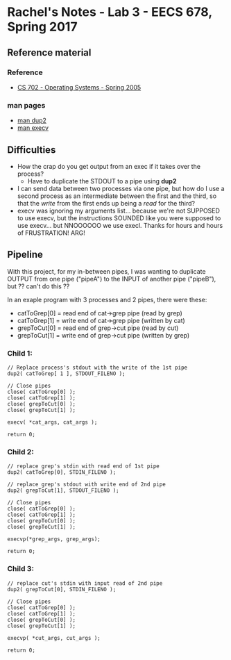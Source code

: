 # Rachel's Notes - Lab 3 - EECS 678, Spring 2017

## Reference material

### Reference

* [CS 702 - Operating Systems - Spring 2005](http://www.cs.loyola.edu/~jglenn/702/S2005/Examples/dup2.html)

### man pages

* [man dup2](https://linux.die.net/man/2/dup2)
* [man execv](https://linux.die.net/man/3/execv)

## Difficulties

* How the crap do you get output from an exec if it takes over the process?
	* Have to duplicate the STDOUT to a pipe using **dup2**
* I can send data between two processes via one pipe, but how do I
use a second process as an intermediate between the first and the third,
so that the *write* from the first ends up being a *read* for the third?
* execv was ignoring my arguments list... because we're not SUPPOSED to use
execv, but the instructions SOUNDED like you were supposed to use execv...
but NNOOOOOO we use execl. Thanks for hours and hours of FRUSTRATION! ARG!


## Pipeline

With this project, for my in-between pipes, I was wanting to
duplicate OUTPUT from one pipe ("pipeA") to the INPUT of another pipe
("pipeB"), but ?? can't do this ??

In an exaple program with 3 processes and 2 pipes, there were these:

* catToGrep[0] = read end    of cat->grep pipe   (read by grep)
* catToGrep[1] = write end   of cat->grep pipe   (written by cat)
* grepToCut[0] = read end    of grep->cut pipe   (read by cut)
* grepToCut[1] = write end   of grep->cut pipe   (written by grep)

### Child 1:

	// Replace process's stdout with the write of the 1st pipe
	dup2( catToGrep[ 1 ], STDOUT_FILENO );

	// Close pipes
	close( catToGrep[0] );
	close( catToGrep[1] );
	close( grepToCut[0] );
	close( grepToCut[1] );

	execv( *cat_args, cat_args );

	return 0;

### Child 2:

	// replace grep's stdin with read end of 1st pipe
	dup2( catToGrep[0], STDIN_FILENO );

	// replace grep's stdout with write end of 2nd pipe
	dup2( grepToCut[1], STDOUT_FILENO );

	// Close pipes
	close( catToGrep[0] );
	close( catToGrep[1] );
	close( grepToCut[0] );
	close( grepToCut[1] );

	execvp(*grep_args, grep_args);

	return 0;

### Child 3:

	// replace cut's stdin with input read of 2nd pipe
	dup2( grepToCut[0], STDIN_FILENO );

	// Close pipes
	close( catToGrep[0] );
	close( catToGrep[1] );
	close( grepToCut[0] );
	close( grepToCut[1] );

	execvp( *cut_args, cut_args );

	return 0;
